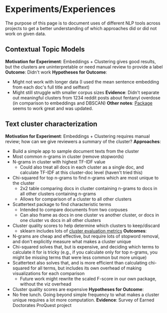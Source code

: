 # Experiments/Experiences
The purpose of this page is to document uses of different NLP tools across projects to get a better understanding of which approaches did or did not work on given data.

## Contextual Topic Models
**Motivation for Experiment**: Embeddings + Clustering gives good results, but the clusters are uninterpretable or need manual review to provide a label
**Outcome**: Didn't work 
**Hypotheses for Outcome**: 
- Might not work with longer data (I used the mean sentence embedding from each doc's full title and selftext)
- Might still struggle with smaller corpus sizes
**Evidence**: Didn't separate out meaningful clusters from 1234 reddit posts about fentanyl overdose (in comparison to embeddings and DBSCAN)
**Other notes**: [Package](https://github.com/MilaNLProc/contextualized-topic-models/) seems to work great and was updated. 

## Text cluster characterization
**Motivation for Experiment**: Embeddings + Clustering requires manual review; how can we give reviewers a summary of the cluster?
**Approaches**:
- Build a simple app to sample document texts from the cluster
- Most common n-grams in cluster (remove stopwords)
- N-grams in cluster with highest TF-IDF value
    - Could also treat all docs in each cluster as a single doc, and calculate TF-IDF at this cluster-doc level (haven't tried this)
- Chi-squared for top n-grams to find n-grams which are most unique to the cluster
    - 2x2 table comparing docs in cluster containing n-grams to docs in all other clusters containing n-grams
    - Allows for comparison of a cluster to all other clusters
- Scattertext package to find characteristic terms
    - Intended to compare documents from two corpuses
    - Can also frame as docs in one cluster vs another cluster, or docs in one cluster vs docs in all other clusters
- Cluster quality scores to help determine which clusters to keep/discard
    - sklearn includes lots of [cluster evaluation metrics](https://scikit-learn.org/stable/modules/clustering.html#clustering-performance-evaluation)
**Outcomes**:
- N-grams are cheap and effective, but require lots of stopword removal, and don't explicitly measure what makes a cluster unique
- Chi-squared solves that, but is expensive, and deciding which terms to calculate it for is tricky (e.g., if you calculate only for top n-grams, you might be missing terms that were less common but more unique)
- Scattertext also solves that, and is more efficient than calculating chi-squared for all terms, but includes its own overhead of making visualizations for each comparison
    - Future work might rewrite the scaled F-score in our own package, without the viz overhead
- Cluster quality scores are expensive
**Hypotheses for Outcome**: 
- No free lunch. Going beyond simple frequency to what makes a cluster unique requires a lot more computation.
**Evidence**: Survey of Earned Doctorates ProQuest project
